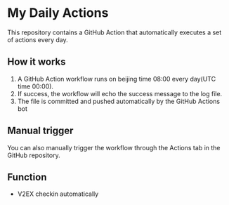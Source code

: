 # My Daily Actions

This repository contains a GitHub Action that automatically executes a set of actions every day.

## How it works

1. A GitHub Action workflow runs on beijing time 08:00 every day(UTC time 00:00).
2. If success, the workflow will echo the success message to the log file.
3. The file is committed and pushed automatically by the GitHub Actions bot

## Manual trigger

You can also manually trigger the workflow through the Actions tab in the GitHub repository.

## Function

- V2EX checkin automatically